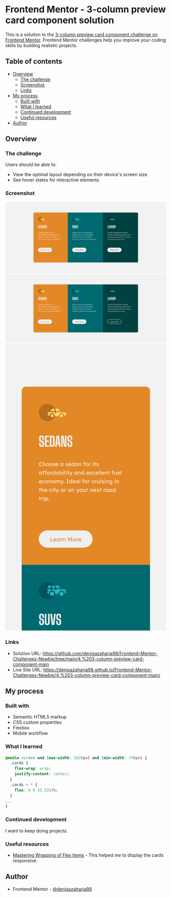 # Frontend Mentor - 3-column preview card component solution

This is a solution to the [3-column preview card component challenge on Frontend Mentor](https://www.frontendmentor.io/challenges/3column-preview-card-component-pH92eAR2-). Frontend Mentor challenges help you improve your coding skills by building realistic projects. 

## Table of contents

- [Overview](#overview)
  - [The challenge](#the-challenge)
  - [Screenshot](#screenshot)
  - [Links](#links)
- [My process](#my-process)
  - [Built with](#built-with)
  - [What I learned](#what-i-learned)
  - [Continued development](#continued-development)
  - [Useful resources](#useful-resources)
- [Author](#author)

## Overview

### The challenge

Users should be able to:

- View the optimal layout depending on their device's screen size
- See hover states for interactive elements

### Screenshot

![1](./my_design/desktop-design.png)
![2](./my_design/active-state.png)
![3](./my_design/mobile-design.png)

### Links

- Solution URL: https://github.com/denisazaharia98/Frontend-Mentor-Challenges-Newbie/tree/main/4.%203-column-preview-card-component-main
- Live Site URL: https://denisazaharia98.github.io/Frontend-Mentor-Challenges-Newbie/4.%203-column-preview-card-component-main/

## My process

### Built with

- Semantic HTML5 markup
- CSS custom properties
- Flexbox
- Mobile workflow

### What I learned

```css
@media screen and (max-width: 1020px) and (min-width: 740px) {
  .cards {
    flex-wrap: wrap;
    justify-content: center;
  }
  .cards > * {
    flex: 0 0 33.3333%;
  }
...
}
```

### Continued development

I want to keep doing projects.

### Useful resources

- [Mastering Wrapping of Flex Items](https://developer.mozilla.org/en-US/docs/Web/CSS/CSS_Flexible_Box_Layout/Mastering_Wrapping_of_Flex_Items) - This helped me to display the cards responsive.

## Author

- Frontend Mentor - [@denisazaharia98](https://www.frontendmentor.io/profile/denisazaharia98)
